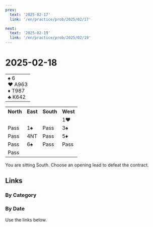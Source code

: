 ```yaml
---
prev:
  text: '2025-02-17'
  link: '/en/practice/prob/2025/02/17'

next:
  text: '2025-02-19'
  link: '/en/practice/prob/2025/02/19'
---
```


# 2025-02-18

<table class="hand">
	<tr>
		<td>♠ 6<br>♥ A963<br>♦ T987<br>♣ K642</td>
	</tr>
</table>

<table class="auction">
	<tr>
		<th>North</th>
		<th>East</th>
		<th>South</th>
		<th>West</th>
	</tr>
	<tr>
		<td></td>
		<td></td>
		<td></td>
		<td>1♥</td>
	</tr>
	<tr>
		<td>Pass</td>
		<td>1♠</td>
		<td>Pass</td>
		<td>3♠</td>
	</tr>
	<tr>
		<td>Pass</td>
		<td>4NT</td>
		<td>Pass</td>
		<td>5♦</td>
	</tr>
	<tr>
		<td>Pass</td>
		<td>6♠</td>
		<td>Pass</td>
		<td>Pass</td>
	</tr>
	<tr>
		<td>Pass</td>
		<td></td>
		<td></td>
		<td></td>
	</tr>
</table>

You are sitting South. Choose an opening lead to defeat the contract.

## Links

[<Badge type="tip" text="Check Solution"/>](/en/learning/prob/2025/02/18)

### By Category

[<Badge type="tip" text="<--"/>](/en/practice/prob/2025/02/11)
[<Badge type="tip" text="Calendar"/>](/en/practice/calendar/2025/02)
[<Badge type="tip" text="-->"/>](/en/practice/prob/2025/02/25)

### By Date

Use the links below.